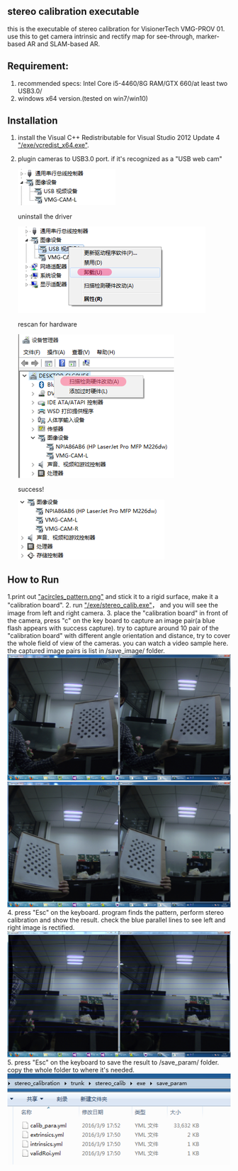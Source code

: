 
## stereo calibration executable

this is the executable of stereo calibration for VisionerTech VMG-PROV 01. use this to get camera intrinsic and rectify map for see-through, marker-based AR and SLAM-based AR.

## Requirement:

1.  recommended specs: Intel Core i5-4460/8G RAM/GTX 660/at least two USB3.0/
2.  windows x64 version.(tested on win7/win10)

## Installation

1.  install the Visual C++ Redistributable for Visual Studio 2012 Update 4  ["/exe/vcredist_x64.exe"](https://github.com/flankechen/stereo_calib_executable/blob/master/exe/vcredist_x64.exe).
2.  plugin cameras to USB3.0 port. if it's recognized as a "USB web cam"

    ![alt text](https://github.com/VisionerTech/stereo_calib_executable/blob/master/readme_image/usbwebcam.png "usbwebcam")

    uninstall the driver

    ![alt text](https://github.com/VisionerTech/stereo_calib_executable/blob/master/readme_image/usbwebview2.png "usbwebview2")

    rescan for hardware

    ![alt text](https://github.com/VisionerTech/stereo_calib_executable/blob/master/readme_image/usbwebview3.png "usbwebview3")

    success!

    ![alt text](https://github.com/VisionerTech/stereo_calib_executable/blob/master/readme_image/usbwebview4.png "usbwebview4")

## How to Run
1.print out ["acircles_pattern.png"](https://github.com/VisionerTech/stereo_calib_executable/blob/master/acircles_pattern.png) and stick it to a rigid surface, make it a "calibration board".
2.  run ["/exe/stereo_calib.exe"](https://github.com/VisionerTech/stereo_calib_executable/blob/master/exe/stereo_calib.exe)， and you will see the image from left and right camera.
3.  place the "calibration board" in front of the camera, press "c" on the key board to capture an image pair(a blue flash appears with success capture). try to capture around 10 pair of the "calibration board" with different angle orientation and distance, try to cover the whole field of view of the cameras.  you can watch a video sample here. the captured image pairs is list in /save_image/ folder.
![alt text](https://github.com/VisionerTech/stereo_calib_executable/blob/master/readme_image/calib_snap1.png "snap1")
![alt text](https://github.com/VisionerTech/stereo_calib_executable/blob/master/readme_image/calib_snap2.png "snap2")
4.  press "Esc" on the keyboard. program finds the pattern, perform stereo calibration and show the result. check the blue parallel lines to see left and right image is rectified.
![alt text](https://github.com/VisionerTech/stereo_calib_executable/blob/master/readme_image/rectified.png "rectified")
5.  press "Esc" on the keyboard to save the result to /save_param/ folder. copy the whole folder to where it's needed.
![alt text](https://github.com/VisionerTech/stereo_calib_executable/blob/master/readme_image/saved_files.png "saved_files")
